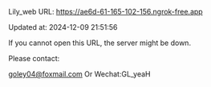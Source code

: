 Lily_web URL: https://ae6d-61-165-102-156.ngrok-free.app

Updated at: 2024-12-09 21:51:56

If you cannot open this URL, the server might be down.

Please contact: 

goley04@foxmail.com Or Wechat:GL_yeaH